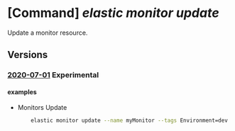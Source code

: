 # [Command] _elastic monitor update_

Update a monitor resource.

## Versions

### [2020-07-01](/Resources/mgmt-plane/L3N1YnNjcmlwdGlvbnMve30vcmVzb3VyY2Vncm91cHMve30vcHJvdmlkZXJzL21pY3Jvc29mdC5lbGFzdGljL21vbml0b3JzL3t9/2020-07-01.xml) **Experimental**

<!-- mgmt-plane /subscriptions/{}/resourcegroups/{}/providers/microsoft.elastic/monitors/{} 2020-07-01 -->

#### examples

- Monitors Update
    ```bash
        elastic monitor update --name myMonitor --tags Environment=dev --resource-group myResourceGroup
    ```
